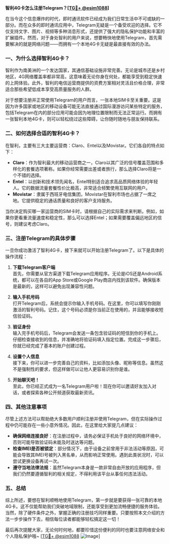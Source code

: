 **智利4G卡怎么注册Telegram？[[TG💪+ @esim1088](https://t.me/s/esim1088)]**

在当今这个信息爆炸的时代，即时通讯软件已经成为我们日常生活中不可或缺的一部分。而在众多的即时通讯应用中，Telegram无疑是一个备受欢迎的选择。它不仅支持文字、图片、视频等多种消息形式，还提供了强大的隐私保护功能和丰富的扩展插件。然而，对于身处智利的用户来说，想要畅快地使用Telegram，首先需要解决的就是网络问题——而拥有一个本地4G卡无疑是最直接有效的办法。

### 一、为什么选择智利4G卡？

智利作为南美洲的一个发达国家，其通信基础设施非常完善。无论是城市还是乡村地区，4G网络覆盖率都非常高，这意味着无论你身在何处，都能享受到稳定快速的上网体验。此外，智利的电信运营商提供的资费方案相对灵活且价格合理，非常适合那些希望低成本享受高质量服务的人群。

对于想要注册并正常使用Telegram的用户而言，一张本地SIM卡至关重要。这是因为许多国家或地区的移动设备可能无法直接通过国际漫游访问某些特定的服务，包括Telegram在内的部分应用可能会因为地理位置限制而无法正常运行。而拥有一张智利本地4G卡，则可以轻松绕过这些障碍，让你随时随地与朋友保持联系。

### 二、如何选择合适的智利4G卡？

在智利，主要有三大主要运营商：Claro、Entel以及Movistar。它们各自的特点如下：

- **Claro**：作为智利最大的移动运营商之一，Claro以其广泛的信号覆盖范围和多样化的套餐选项著称。如果你经常需要出差或者旅行，那么选择Claro将是一个不错的选择。
- **Entel**：以创新和技术领先闻名，Entel特别适合追求高品质网络体验的年轻人。它的数据流量套餐性价比极高，非常适合频繁使用互联网的用户。
- **Movistar**：隶属于西班牙电信集团，Movistar在智利市场也占据了一席之地。它提供稳定的通话质量和良好的客户支持服务。

当你决定购买哪一家运营商的SIM卡时，请根据自己的实际需求来判断。例如，如果你更看重流量速度和稳定性，那么可以选择Entel；如果需要覆盖偏远地区的信号，则建议考虑Claro。

### 三、注册Telegram的具体步骤

一旦你成功激活了智利4G卡，接下来就可以开始注册Telegram了。以下是具体的操作流程：

1. **下载Telegram客户端**  
   首先，你需要从官方渠道下载Telegram应用程序。无论是iOS还是Android系统，都可以在各自的App Store或Google Play商店内找到该软件。确保版本是最新的，这样可以避免出现兼容性问题。

2. **输入手机号码**  
   打开Telegram后，系统会提示你输入手机号码。在这里，你可以填写你刚刚激活的智利号码。记住，这个号码必须是你当前正在使用的，并且能够接收短信验证码。

3. **验证身份**  
   输入完手机号码后，Telegram会发送一条包含验证码的短信到你的手机上。仔细检查接收到的信息，并准确地将验证码填入指定位置。完成这一步骤后，你就已经完成了基本的账户创建过程。

4. **设置个人信息**  
   接下来，你可以进一步完善自己的资料，比如添加头像、昵称等信息。虽然这不是强制性的要求，但这样做可以让他人更容易识别你是谁。

5. **开始聊天吧！**  
   至此，你已经正式成为一名Telegram用户啦！现在你可以邀请好友加入对话，或者探索各种公开频道获取最新资讯。

### 四、其他注意事项

尽管上述方法可以帮助绝大多数用户顺利注册并使用Telegram，但在实际操作过程中仍可能存在一些小意外情况。因此，在这里给大家提几点建议：

- **确保网络连接良好**：在注册过程中，请务必保证手机处于良好的网络环境中，否则可能导致验证码未能及时送达等问题。
- **检查IMEI是否被锁定**：部分情况下，由于设备之前曾用于非法活动等原因，可能会导致其IMEI号被列入黑名单，从而影响正常使用。遇到此类状况时，可以尝试更换设备再试一次。
- **遵守当地法律法规**：虽然Telegram本身是一款非常自由开放的应用程序，但我们仍然要遵循智利的相关规定，不得利用该平台从事任何违法活动。

### 五、总结

综上所述，要想在智利顺畅地使用Telegram，第一步就是要获得一张可靠的本地4G卡。这不仅能帮助我们突破地域限制，还能享受到更加流畅便捷的服务体验。当然，除了硬件条件之外，掌握正确的注册技巧同样重要。只要按照本文介绍的方法一步步操作下去，相信每位读者都能够轻松搞定这一切！

最后再次提醒大家，无论何时何地，都要珍惜这份便利的同时也要注意网络安全和个人隐私保护哦~ [[TG💪+ @esim1088](https://t.me/s/esim1088) ![Image](https://i.postimg.cc/4NQfJmqS/Snipaste-2025-05-13-00-14-12.png)]